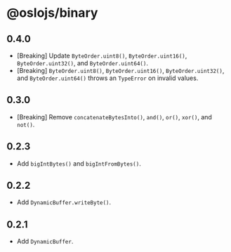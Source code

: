# @oslojs/binary

## 0.4.0

- [Breaking] Update `ByteOrder.uint8()`, `ByteOrder.uint16()`, `ByteOrder.uint32()`, and `ByteOrder.uint64()`.
- [Breaking] `ByteOrder.uint8()`, `ByteOrder.uint16()`, `ByteOrder.uint32()`, and `ByteOrder.uint64()` throws an `TypeError` on invalid values.

## 0.3.0

- [Breaking] Remove `concatenateBytesInto()`, `and()`, `or()`, `xor()`, and `not()`.

## 0.2.3

- Add `bigIntBytes()` and `bigIntFromBytes()`.

## 0.2.2

- Add `DynamicBuffer.writeByte()`.

## 0.2.1

- Add `DynamicBuffer`.
